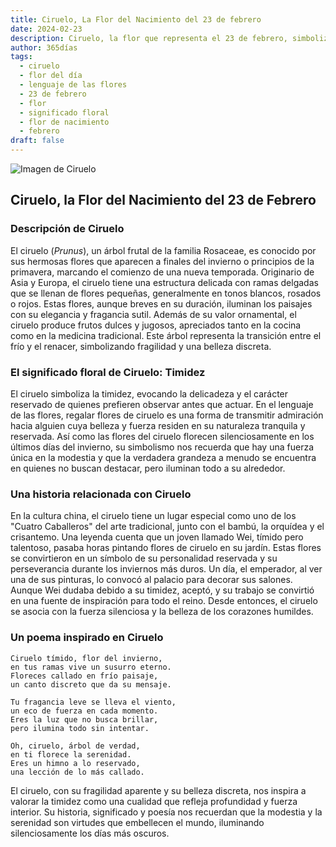 ```yaml
---
title: Ciruelo, La Flor del Nacimiento del 23 de febrero
date: 2024-02-23
description: Ciruelo, la flor que representa el 23 de febrero, simboliza Timidez. Descubre su fascinante historia, significado en el lenguaje de las flores y una poesía que celebra su belleza.
author: 365días
tags:
  - ciruelo
  - flor del día
  - lenguaje de las flores
  - 23 de febrero
  - flor
  - significado floral
  - flor de nacimiento
  - febrero
draft: false
---
```


![Imagen de Ciruelo](https://cdn.pixabay.com/photo/2020/12/14/08/19/apricot-blossom-5830230_1280.jpg#center)


## Ciruelo, la Flor del Nacimiento del 23 de Febrero

### Descripción de Ciruelo

El ciruelo (_Prunus_), un árbol frutal de la familia Rosaceae, es conocido por sus hermosas flores que aparecen a finales del invierno o principios de la primavera, marcando el comienzo de una nueva temporada. Originario de Asia y Europa, el ciruelo tiene una estructura delicada con ramas delgadas que se llenan de flores pequeñas, generalmente en tonos blancos, rosados o rojos. Estas flores, aunque breves en su duración, iluminan los paisajes con su elegancia y fragancia sutil. Además de su valor ornamental, el ciruelo produce frutos dulces y jugosos, apreciados tanto en la cocina como en la medicina tradicional. Este árbol representa la transición entre el frío y el renacer, simbolizando fragilidad y una belleza discreta.

### El significado floral de Ciruelo: Timidez

El ciruelo simboliza la timidez, evocando la delicadeza y el carácter reservado de quienes prefieren observar antes que actuar. En el lenguaje de las flores, regalar flores de ciruelo es una forma de transmitir admiración hacia alguien cuya belleza y fuerza residen en su naturaleza tranquila y reservada. Así como las flores del ciruelo florecen silenciosamente en los últimos días del invierno, su simbolismo nos recuerda que hay una fuerza única en la modestia y que la verdadera grandeza a menudo se encuentra en quienes no buscan destacar, pero iluminan todo a su alrededor.

### Una historia relacionada con Ciruelo

En la cultura china, el ciruelo tiene un lugar especial como uno de los "Cuatro Caballeros" del arte tradicional, junto con el bambú, la orquídea y el crisantemo. Una leyenda cuenta que un joven llamado Wei, tímido pero talentoso, pasaba horas pintando flores de ciruelo en su jardín. Estas flores se convirtieron en un símbolo de su personalidad reservada y su perseverancia durante los inviernos más duros. Un día, el emperador, al ver una de sus pinturas, lo convocó al palacio para decorar sus salones. Aunque Wei dudaba debido a su timidez, aceptó, y su trabajo se convirtió en una fuente de inspiración para todo el reino. Desde entonces, el ciruelo se asocia con la fuerza silenciosa y la belleza de los corazones humildes.

### Un poema inspirado en Ciruelo

```
Ciruelo tímido, flor del invierno,  
en tus ramas vive un susurro eterno.  
Floreces callado en frío paisaje,  
un canto discreto que da su mensaje.  

Tu fragancia leve se lleva el viento,  
un eco de fuerza en cada momento.  
Eres la luz que no busca brillar,  
pero ilumina todo sin intentar.  

Oh, ciruelo, árbol de verdad,  
en ti florece la serenidad.  
Eres un himno a lo reservado,  
una lección de lo más callado.  
```

El ciruelo, con su fragilidad aparente y su belleza discreta, nos inspira a valorar la timidez como una cualidad que refleja profundidad y fuerza interior. Su historia, significado y poesía nos recuerdan que la modestia y la serenidad son virtudes que embellecen el mundo, iluminando silenciosamente los días más oscuros.
